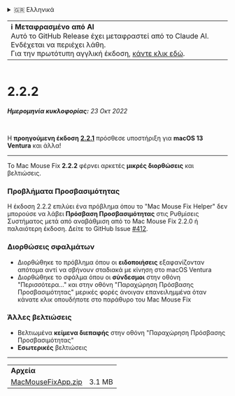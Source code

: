<details>
<summary>🇬🇷 Ελληνικά</summary>

[🇬🇧 English (GitHub Release)](https://github.com/noah-nuebling/mac-mouse-fix/releases/tag/2.2.2)\
[🇦🇩 Català](https://redirect.macmousefix.com/?target=mmf-release&tag=2.2.2&locale=ca)\
[🇩🇪 Deutsch](https://redirect.macmousefix.com/?target=mmf-release&tag=2.2.2&locale=de)\
[🇪🇸 Español](https://redirect.macmousefix.com/?target=mmf-release&tag=2.2.2&locale=es)\
[🇫🇷 Français](https://redirect.macmousefix.com/?target=mmf-release&tag=2.2.2&locale=fr)\
[🇮🇩 Indonesia](https://redirect.macmousefix.com/?target=mmf-release&tag=2.2.2&locale=id)\
[🇮🇹 Italiano](https://redirect.macmousefix.com/?target=mmf-release&tag=2.2.2&locale=it)\
[🇭🇺 Magyar](https://redirect.macmousefix.com/?target=mmf-release&tag=2.2.2&locale=hu)\
[🇳🇱 Nederlands](https://redirect.macmousefix.com/?target=mmf-release&tag=2.2.2&locale=nl)\
[🇵🇱 Polski](https://redirect.macmousefix.com/?target=mmf-release&tag=2.2.2&locale=pl)\
[🇧🇷 Português (Brasil)](https://redirect.macmousefix.com/?target=mmf-release&tag=2.2.2&locale=pt-BR)\
[🇵🇹 Português (Portugal)](https://redirect.macmousefix.com/?target=mmf-release&tag=2.2.2&locale=pt-PT)\
[🇷🇴 Română](https://redirect.macmousefix.com/?target=mmf-release&tag=2.2.2&locale=ro)\
[🇸🇪 Svenska](https://redirect.macmousefix.com/?target=mmf-release&tag=2.2.2&locale=sv)\
[🇻🇳 Tiếng Việt](https://redirect.macmousefix.com/?target=mmf-release&tag=2.2.2&locale=vi)\
[🇹🇷 Türkçe](https://redirect.macmousefix.com/?target=mmf-release&tag=2.2.2&locale=tr)\
[🇨🇿 Čeština](https://redirect.macmousefix.com/?target=mmf-release&tag=2.2.2&locale=cs)\
**🇬🇷 Ελληνικά**\
[🇷🇺 Русский](https://redirect.macmousefix.com/?target=mmf-release&tag=2.2.2&locale=ru)\
[🇺🇦 Українська](https://redirect.macmousefix.com/?target=mmf-release&tag=2.2.2&locale=uk)\
[🇮🇱 עברית](https://redirect.macmousefix.com/?target=mmf-release&tag=2.2.2&locale=he)\
[🇸🇦 العربية](https://redirect.macmousefix.com/?target=mmf-release&tag=2.2.2&locale=ar)\
[🇮🇳 हिन्दी](https://redirect.macmousefix.com/?target=mmf-release&tag=2.2.2&locale=hi)\
[🇹🇭 ไทย](https://redirect.macmousefix.com/?target=mmf-release&tag=2.2.2&locale=th)\
[🇨🇳 中文 (简体)](https://redirect.macmousefix.com/?target=mmf-release&tag=2.2.2&locale=zh-Hans)\
[🇨🇳 中文 (繁體)](https://redirect.macmousefix.com/?target=mmf-release&tag=2.2.2&locale=zh-Hant)\
[🇭🇰 中文（香港)](https://redirect.macmousefix.com/?target=mmf-release&tag=2.2.2&locale=zh-HK)\
[🇯🇵 日本語](https://redirect.macmousefix.com/?target=mmf-release&tag=2.2.2&locale=ja)\
[🇰🇷 한국어](https://redirect.macmousefix.com/?target=mmf-release&tag=2.2.2&locale=ko)\
[Help translate Mac Mouse Fix to different languages!](https://github.com/noah-nuebling/mac-mouse-fix/discussions/731)
</details>
<table align=><td>
<b>ℹ️ Μεταφρασμένο από AI</b><br>
Αυτό το GitHub Release έχει μεταφραστεί από το Claude AI. Ενδέχεται να περιέχει λάθη.<br>
Για την πρωτότυπη αγγλική έκδοση, <a href="https://github.com/noah-nuebling/mac-mouse-fix/releases/tag/2.2.2">κάντε κλικ εδώ</a>.
</td></table>

<table></table>

# 2.2.2
***Ημερομηνία κυκλοφορίας:** 23 Οκτ 2022*

<br>

Η **προηγούμενη έκδοση** [**2.2.1**](https://redirect.macmousefix.com/?target=mmf-release&tag=2.2.1&locale=el) πρόσθεσε υποστήριξη για **macOS 13 Ventura** και άλλα!

---

Το Mac Mouse Fix **2.2.2** φέρνει αρκετές **μικρές διορθώσεις** και βελτιώσεις.

### Προβλήματα Προσβασιμότητας

Η έκδοση 2.2.2 επιλύει ένα πρόβλημα όπου το "Mac Mouse Fix Helper" δεν μπορούσε να λάβει **Πρόσβαση Προσβασιμότητας** στις Ρυθμίσεις Συστήματος μετά από αναβάθμιση από το Mac Mouse Fix 2.2.0 ή παλαιότερη έκδοση. Δείτε το GitHub Issue [#412](https://github.com/noah-nuebling/mac-mouse-fix/issues/412).

### Διορθώσεις σφαλμάτων

- Διορθώθηκε το πρόβλημα όπου οι **ειδοποιήσεις** εξαφανίζονταν απότομα αντί να σβήνουν σταδιακά με κίνηση στο macOS Ventura
- Διορθώθηκε το σφάλμα όπου οι **σύνδεσμοι** στην οθόνη "Περισσότερα..." και στην οθόνη "Παραχώρηση Πρόσβασης Προσβασιμότητας" μερικές φορές άνοιγαν επανειλημμένα όταν κάνατε κλικ οπουδήποτε στο παράθυρο του Mac Mouse Fix

### Άλλες βελτιώσεις

- Βελτιωμένα **κείμενα διεπαφής** στην οθόνη "Παραχώρηση Πρόσβασης Προσβασιμότητας"
- **Εσωτερικές** βελτιώσεις

---

<table align="start">
<tr>
    <td colspan=2>
        <b>Αρχεία</b>
    </td>
</tr>
<tr>
    <td><a href="https://github.com/noah-nuebling/mac-mouse-fix/releases/download/2.2.2/MacMouseFixApp.zip">MacMouseFixApp.zip</a></td>
    <td>3.1 MB</td>
</tr>
</table>